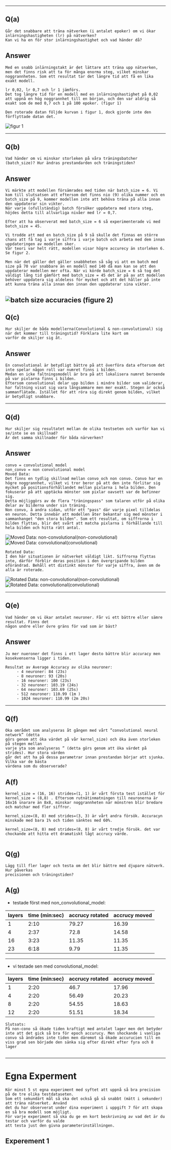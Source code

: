 


---
## Q(a)
```
Går det snabbare att träna nätverken (i antalet epoker) om vi ökar inlärningshastigheten (lr) på nätverken?
Kan vi ha en för stor inlärningshastighet och vad händer då?
```
## Answer
```
Med en snabb inlärningstakt är det lättare att träna upp nätverken, men det finns risk att ta för många enorma steg, vilket minskar noggrannheten. Som ett resultat tar det längre tid att få en lika exakt modell.

lr 0,02, lr 0,7 och lr 1 jämförs.
Det tog längre tid för en modell med en inlärningshastighet på 0,02 att uppnå en hög noggrannhet till en början, och den var aldrig så exakt som de med 0,7 och 1 på 100 epoker. (figur 1)

Den roterade datan följde kurvan i figur 1, dock gjorde inte den förflyttade datan det.
```
![figur 1](/img/fig1.svg)


---

## Q(b)
```
Vad händer om vi minskar storleken på våra träningsbatcher (batch_size)? Hur ändras prestandarden och träningstiden?
```
## Answer
```
Vi märkte att modellen försämrades med tiden när batch_size = 6. Vi kom till slutsatsen att eftersom det finns nio (9) olika nummer och en batch_size på 9, kommer modellen inte att behöva träna på alla innan den uppdaterar sin vikter.
När varje (ofullständig) batch försöker uppdatera med stora steg, höjdes detta till allvarliga nivåer med lr = 0,7.

Efter att ha observerat med batch_size = 6 så experimenterade vi med batch_size = 45. 

Vi trodde att med en batch_size på 9 så skulle det finnas en större chans att få tag i varje siffra i varje batch och arbeta med dem innan uppdateringen av modellen sker.
Vår teori var helt rätt, modellen visar högre accurecy än storleken 6. Se figur 2.

Men när det gäller det gäller snabbheten så såg vi att en batch med size på 70 var snabbare än en modell med 140 då man kan se att den uppdaterar modellen mer ofta. När vi körde batch_size = 6 så tog det väldigt lång tid gämfört med batch_size = 45 det är på av att modellen behöver uppdatera sig aldeless för mycket och att det håller på inte att kunna träna alla innan den innan den uppdaterar sina vikter.

```
![batch size accuracies](/img/fig2.svg)
(figure 2)
---


## Q(c)
```
Hur skiljer de båda modellerna(Convolutional & non-convolutional) sig när det kommer till träningstid? Förklara lite kort om 
varför de skiljer sig åt.
```
## Answer
```
En convolutional är betydligt bättre på att överföra data eftersom det inte spelar någon roll var numret finns i bilden. 
Medan en icke faltningsmodell är bra på att lokalisera numret beroende på var pixlarna finns i bilden.
Eftersom convolutional delar upp bilden i mindre bilder som validerar, har faltning visat sig vara långsammare men mer exakt. Stegen är också sammanflätade. Istället för att röra sig direkt genom bilden, vilket är betydligt snabbare. 
```

---

## Q(d)
```
Hur skiljer sig resultatet mellan de olika testseten och varför kan vi se/inte se en skillnad?
Är det samma skillnader för båda närverken?
```
## Answer
```
convo = convolutional model
non_convo = non convolutional model
Moved Data:
Det finns en tydlig skillnad mellan convo och non convo. Convo har en högre noggrannhet, vilket vi tror beror på att den inte förlitar sig mycket på positionsförhållandet mellan pixlarna i hela bilden. Den fokuserar på att upptäcka mönster som pixlar oavsett var de befinner sig. 
Detta möjliggörs av de flera "träningspass" som talaren utför på olika delar av bilderna under sin träning.
Non convo, å andra sidan, utför ett "pass" där varje pixel tilldelas en neuron. Detta innebär att modellen åter bekantar sig med mönster i sammanhanget "den stora bilden". Som ett resultat, om siffrorna i bilden flyttas, blir det svårt att matcha pixlarna i förhållande till hela bilden och hitta rätt antal.
```
![Moved Data: non-convolutional](/img/fig3.png)(non-convolutional)
![Moved Data: convolutional](/img/fig4.png)(convolutional)

```
Rotated Data:
I den här situationen är nätverket väldigt likt. Siffrorna flyttas inte, därför förblir deras position i den övergripande bilden oförändrad. Behåll ett distinkt mönster för varje siffra, även om de alla är roterade.
```
![Rotated Data: non-convolutional](/img/fig5.png)(non-convolutional)
![Rotated Data: convolutional](/img/fig6.png)(convolutional)

---
## Q(e)
```
Vad händer om vi ökar antalet neuroner. Får vi ett bättre eller sämre resultat. Finns det 
någon undre eller övre gräns för vad som är bäst?
```
## Answer
```
Ju mer nueroner det finns i ett lager desto bättre blir accuracy men kosekvenserna ligger i tiden.

Resultat av Average Accuracy av olika neuroner:
     - 4 neuroner: 84 (23s)
     - 8 neuroner: 93 (20s)
     - 16 neuroner: 100 (23s)
     - 32 neuroner: 103.19 (24s)
     - 64 neuroner: 103.69 (25s)
     - 512 neuroner: 110.99 (1m )
     - 1024 neuroner: 110.99 (2m 20s)
```
---

## Q(f)
```
Öka området som analyseras åt gången med vårt ”convolutional neural network” (detta 
görs genom att öka värdet på vår kernel_size) och öka även storleken på stegen mellan 
varje yta som analyseras ” (detta görs genom att öka värdet på strides). Hur stora värden 
går det att ha på dessa parametrar innan prestandan börjar att sjunka. Vilka var de bästa 
värdena som du observerade? 
```
## A(f)
```
kernel_size = (16, 16) strides=(1, 1) är vårt första test istället för kernel_size = (8,8) . Eftersom rutnätinmatningen till neuronerna är 16x16 snarare än 8x8, minskar noggrannheten när mönstren blir bredare och matchar med fler siffror.

kernel_size=(8, 8) med strides=(3, 3) är vårt andra försök. Accuracyn minskade med bara 1% och tiden sänktes med 60%.

kernel_size=(8, 8) med strides=(8, 8) är vårt tredje försök. det var chockande att hitta ett dramatiskt lågt accrucy värde.
 
```

## Q(g)
```
Lägg till fler lager och testa om det blir bättre med djupare nätverk. Hur påverkas 
precisionen och träningstiden?
```
## A(g)

- testade först med non_convolutional_model:

| layers      | time (min:sec)    | accrucy rotated     | accrucy moved|
| ----------- | ----------- | ----------- | ----------- |
| 1    | 2:10 |  79.27  | 16.39  |
| 4    | 2:37 |  72.8   | 14.58  |
| 16   | 3:23 |  11.35  | 11.35  |
| 23   | 6:18 |  9.79   | 11.35  |


---

- vi testade sen med convolutional_model:

| layers      | time (min:sec)    | accrucy rotated     | accrucy moved|
| ----------- | ----------- | ----------- | ----------- |
| 1    | 2:20 |  46.7   | 17.96  |
| 4    | 2:20 |  56.49  | 20.23  |
| 8    | 2:20 |  54.55  | 18.63  |
| 12   | 2:20 |  51.51  | 18.34  |

```
Slutsats:
På non-cono så ökade tiden kraftigt med antalet lager men det betyder inte att det gick så bra för epoch accurucy. Men shockande i vanliga convo så ändrades inte tiden men däremot så ökade accurucien till en viss grad sen började den sänka sig efter direkt efter fyra och 8 lager
     
```
---


# Egna Experment
```
Kör minst 5 st egna experiment med syftet att uppnå så bra precision på de tre olika testdataseten. 
Som ett sekundärt mål så ska det också gå så snabbt (mätt i sekunder) att träna nätverket. Använd 
det du har observerat under dina experiment i uppgift 7 för att skapa en så bra modell som möjligt. 
För varje experiment så ska du ge en kort beskrivning av vad det är du testar och varför du valde 
att testa just den givna parameterinställningen. 
```
## Experement 1




